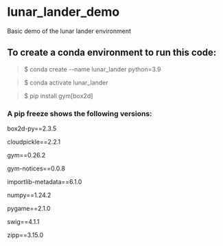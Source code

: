 # lunar_lander_demo

Basic demo of the lunar lander environment

## To create a conda environment to run this code:

> $ conda create --name lunar_lander python=3.9

> $ conda activate lunar_lander

> $ pip install gym[box2d]

### A pip freeze shows the following versions:

box2d-py==2.3.5

cloudpickle==2.2.1

gym==0.26.2

gym-notices==0.0.8

importlib-metadata==6.1.0

numpy==1.24.2

pygame==2.1.0

swig==4.1.1

zipp==3.15.0
